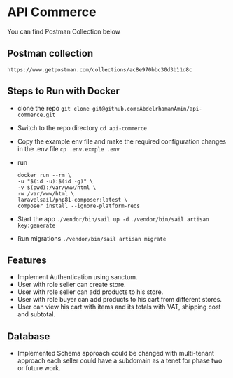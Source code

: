 # API Commerce

You can find Postman Collection below
## Postman collection
```https://www.getpostman.com/collections/ac8e970bbc30d3b11d8c```

## Steps to Run with Docker
- clone the repo 
    ```git clone git@github.com:AbdelrhamanAmin/api-commerce.git ```
- Switch to the repo directory 
    ```cd api-commerce```
- Copy the example env file and make the required configuration changes in the .env file
    ```cp .env.exmple .env```
- run
    ```
    docker run --rm \
    -u "$(id -u):$(id -g)" \
    -v $(pwd):/var/www/html \
    -w /var/www/html \
    laravelsail/php81-composer:latest \
    composer install --ignore-platform-reqs
    ```
    
- Start the app
    ```./vendor/bin/sail up -d```
    ```./vendor/bin/sail artisan key:generate```
- Run migrations 
    ```./vendor/bin/sail artisan migrate ```

## Features
- Implement Authentication using sanctum.
- User with role seller can create store.
- User with role seller can add products to his store.
- User with role buyer can add products to his cart from different stores.
- User can view his cart with items and its totals with VAT, shipping cost and subtotal.

## Database
- Implemented Schema approach could be changed with multi-tenant approach
    each seller could have a subdomain as a tenet for phase two or future work.
     






